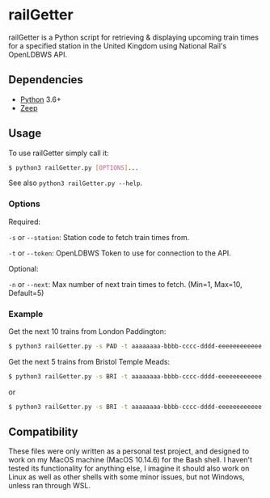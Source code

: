 # railGetter

railGetter is a Python script for retrieving & displaying upcoming train times for a specified station in the United Kingdom using National Rail's OpenLDBWS API.

## Dependencies

- [Python](https://www.python.org/downloads/) 3.6+
- [Zeep](https://docs.python-zeep.org/en/master/)

## Usage

To use railGetter simply call it:

```bash
$ python3 railGetter.py [OPTIONS]...
```

See also `python3 railGetter.py --help`.

### Options

Required:

`-s` or `--station`: Station code to fetch train times from.

`-t` or `--token`: OpenLDBWS Token to use for connection to the API.

Optional:

`-n` or `--next`: Max number of next train times to fetch. (Min=1, Max=10, Default=5)

### Example

Get the next 10 trains from London Paddington:

```bash
$ python3 railGetter.py -s PAD -t aaaaaaaa-bbbb-cccc-dddd-eeeeeeeeeeee -n 10
```

Get the next 5 trains from Bristol Temple Meads:

```bash
$ python3 railGetter.py -s BRI -t aaaaaaaa-bbbb-cccc-dddd-eeeeeeeeeeee
```
or
```bash
$ python3 railGetter.py -s BRI -t aaaaaaaa-bbbb-cccc-dddd-eeeeeeeeeeee -n 5
```

## Compatibility
These files were only written as a personal test project, and designed to work on my MacOS machine (MacOS 10.14.6) for the Bash shell. I haven't tested its functionality for anything else, I imagine it should also work on Linux as well as other shells with some minor issues, but not Windows, unless ran through WSL.
